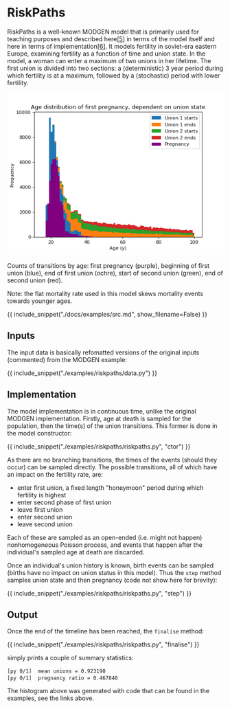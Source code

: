 # RiskPaths

RiskPaths is a well-known MODGEN model that is primarily used for teaching purposes and described here[[5]](../references.md) in terms of the model itself and here in terms of implementation[[6]](../references.md). It models fertility in soviet-era eastern Europe, examining fertility as a function of time and union state. In the model, a woman can enter a maximum of two unions in her lifetime. The first union is divided into two sections: a (deterministic) 3 year period during which fertility is at a maximum, followed by a (stochastic) period with lower fertility.

![riskpaths](./img/riskpaths.png)

Counts of transitions by age: first pregnancy (purple), beginning of first union (blue), end of first union (ochre), start of second union (green), end of second union (red).

Note: the flat mortality rate used in this model skews mortality events towards younger ages.

{{ include_snippet("./docs/examples/src.md", show_filename=False) }}

## Inputs

The input data is basically refomatted versions of the original inputs (commented) from the MODGEN example:

{{ include_snippet("./examples/riskpaths/data.py") }}

## Implementation

The model implementation is in continuous time, unlike the original MODGEN implementation. Firstly, age at death is sampled for the population, then the time(s) of the union transitions. This former is done in the model constructor:

{{ include_snippet("./examples/riskpaths/riskpaths.py", "ctor") }}

As there are no branching transitions, the times of the events (should they occur) can be sampled directly. The possible transitions, all of which have an impact on the fertility rate, are:

- enter first union, a fixed length "honeymoon" period during which fertility is highest
- enter second phase of first union
- leave first union
- enter second union
- leave second union

Each of these are sampled as an open-ended (i.e. might not happen) nonhomogeneous Poisson process, and events that happen after the individual's sampled age at death are discarded.

Once an individual's union history is known, birth events can be sampled (births have no impact on union status in this model). Thus the `step` method samples union state and then pregnancy (code not show here for brevity):

{{ include_snippet("./examples/riskpaths/riskpaths.py", "step") }}

## Output

Once the end of the timeline has been reached, the `finalise` method:

{{ include_snippet("./examples/riskpaths/riskpaths.py", "finalise") }}

simply prints a couple of summary statistics:

```text
[py 0/1]  mean unions = 0.923190
[py 0/1]  pregnancy ratio = 0.467840
```

The histogram above was generated with code that can be found in the examples, see the links above.